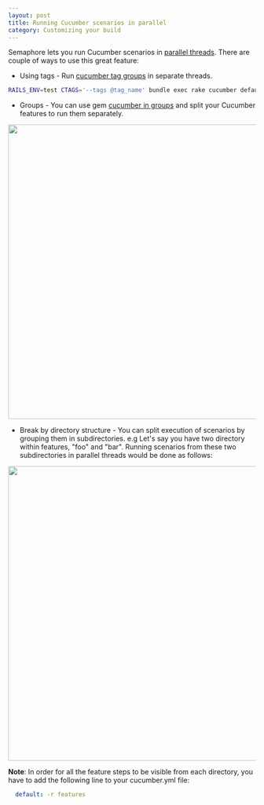 ```yaml
---
layout: post
title: Running Cucumber scenarios in parallel
category: Customizing your build
---
```


Semaphore lets you run Cucumber scenarios in [parallel threads](https://semaphoreapp.com/parallelism). There are couple of ways to use this great feature:

- Using tags - Run [cucumber tag groups](https://github.com/cucumber/cucumber/wiki/Tags) in separate threads.

```bash
RAILS_ENV=test CTAGS='--tags @tag_name' bundle exec rake cucumber default: features
```

- Groups - You can use gem [cucumber in groups](https://github.com/cloudcastle/cucumber_in_groups) and split your Cucumber features to run them separately.

<img src="/docs/assets/img/running-cucumber-scenarios-in-threads/group_threads.png" width="600">

- Break by directory structure - You can split execution of scenarios by grouping them in subdirectories.
e.g Let's say you have two directory within features, "foo" and "bar".
Running scenarios from these two subdirectories in parallel threads would be done as follows:

<img src="/docs/assets/img/running-cucumber-scenarios-in-threads/directory_threads.png" width="600">

__Note__: In order for all the feature steps to be visible from each directory, you have to add the following line to your cucumber.yml file:

```yml
  default: -r features
```
